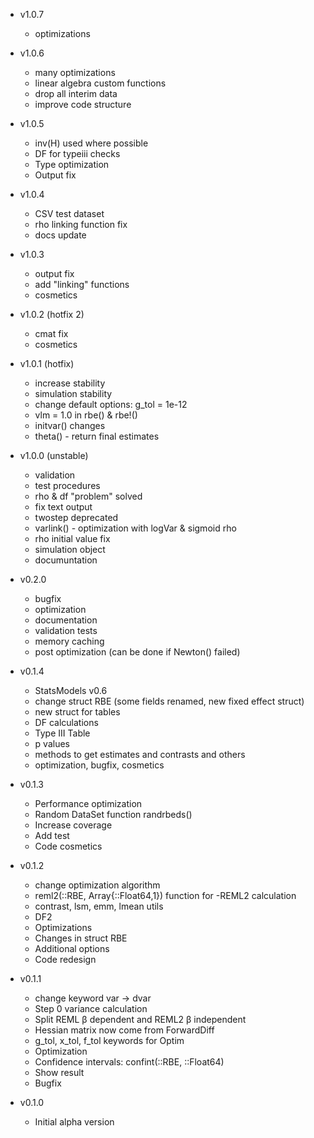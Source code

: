 - v1.0.7
    * optimizations

- v1.0.6
    * many optimizations
    * linear algebra custom functions
    * drop all interim data
    * improve code structure

- v1.0.5
    * inv(H) used where possible
    * DF for typeiii checks
    * Type optimization
    * Output fix

- v1.0.4
    * CSV test dataset
    * rho linking function fix
    * docs update

- v1.0.3
    * output fix
    * add "linking" functions
    * cosmetics

- v1.0.2 (hotfix 2)
    * cmat fix
    * cosmetics

- v1.0.1 (hotfix)
    * increase stability
    * simulation stability
    * change default options: g_tol = 1e-12
    * vlm = 1.0 in rbe() & rbe!()
    * initvar() changes
    * theta() - return final estimates

- v1.0.0 (unstable)

    * validation
    * test procedures
    * rho & df "problem" solved
    * fix text output
    * twostep deprecated
    * varlink() - optimization with logVar & sigmoid rho
    * rho initial value fix
    * simulation object
    * documuntation

- v0.2.0

    * bugfix
    * optimization
    * documentation
    * validation tests
    * memory caching
    * post optimization (can be done if Newton() failed)

- v0.1.4
    * StatsModels v0.6
    * change struct RBE (some fields renamed, new fixed effect struct)
    * new struct for tables
    * DF calculations
    * Type III Table
    * p values
    * methods to get estimates and contrasts and others
    * optimization, bugfix, cosmetics

- v0.1.3

    * Performance optimization
    * Random DataSet function randrbeds()
    * Increase coverage
    * Add test
    * Code cosmetics

- v0.1.2

    * change optimization algorithm
    * reml2(::RBE, Array{::Float64,1}) function for -REML2 calculation
    * contrast, lsm, emm, lmean utils
    * DF2
    * Optimizations
    * Changes in struct RBE
    * Additional options
    * Code redesign


- v0.1.1
    * change keyword var -> dvar
    * Step 0 variance calculation
    * Split REML β dependent and REML2 β independent
    * Hessian matrix now come from ForwardDiff
    *  g_tol, x_tol, f_tol keywords for Optim
    * Optimization
    * Confidence intervals: confint(::RBE, ::Float64)
    * Show result
    * Bugfix



- v0.1.0
  * Initial alpha version
